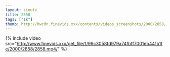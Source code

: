 ```yaml
--- 
layout: sieutv
title: 2858
tags: ["1k"]
thumb: http://hwcdn.finevids.xxx/contents/videos_screenshots/2000/2858/preview.mp4.jpg
---
```

{% include video src="http://www.finevids.xxx/get_file/1/99c3058fd979a74fbff7001eb441b1fe/2000/2858/2858.mp4/" %} 
